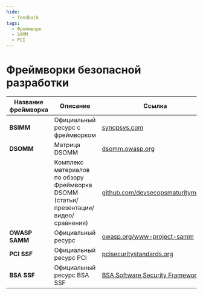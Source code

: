 ```yaml
---
hide:
  - feedback
tags:
  - Фреймворк
  - SAMM
  - PCI
---
```


# **Фреймворки безопасной разработки**

| Название фреймворка | Описание | Ссылка |
| -------- | -------- | ------ |
| **BSIMM** | Официальный ресурс с фреймворком | [synopsys.com](https://www.synopsys.com/software-integrity/software-security-services/bsimm-maturity-model.html) |
| **DSOMM** | Матрица DSOMM | [dsomm.owasp.org](https://dsomm.owasp.org/) |
|  | Комплекс материалов по обзору Фреймворка DSOMM (статьи/презентации/видео/сравнения) | [github.com/devsecopsmaturitymodel](https://github.com/devsecopsmaturitymodel/DevSecOps-MaturityModel) |
| **OWASP SAMM** | Официальный ресурс | [owasp.org/www-project-samm](https://owasp.org/www-project-samm/) |
| **PCI SSF** | Официальный ресурс PCI | [pcisecuritystandards.org](https://www.pcisecuritystandards.org/document_library/) |
| **BSA SSF** | Официальный ресурс BSA SSF |[BSA Software Security Framework](https://www.bsa.org/files/reports/bsa_software_security_framework_web_final.pdf) |